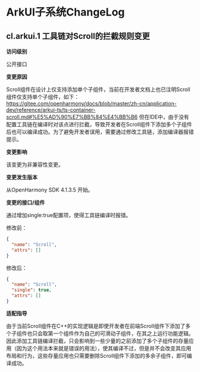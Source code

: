 # ArkUI子系统ChangeLog

##  cl.arkui.1 工具链对Scroll的拦截规则变更

**访问级别**

公开接口

**变更原因**

Scroll组件在设计上仅支持添加单个子组件，当前在开发者文档上也已注明Scroll组件仅支持单个子组件，如下：
https://gitee.com/openharmony/docs/blob/master/zh-cn/application-dev/reference/arkui-ts/ts-container-scroll.md#%E5%AD%90%E7%BB%84%E4%BB%B6
但在IDE中，由于没有配置工具链在编译时对该点进行拦截，导致开发者在Scroll组件下添加多个子组件后也可以编译成功。为了避免开发者误用，需要通过修改工具链，添加编译器报错提示。

**变更影响**

该变更为非兼容性变更。

**变更发生版本**

从OpenHarmony SDK 4.1.3.5 开始。

**变更的接口/组件**

通过增加single:true配置项，使得工具链编译时报错。

修改前：
```json
{
  "name": "Scroll",
  "attrs": []
}
```
修改后：
```json
{
  "name": "Scroll",
  "single": true,
  "attrs": []
}
```
**适配指导**

由于当前Scroll组件在C++的实现逻辑是即使开发者在前端Scroll组件下添加了多个子组件也只会取第一个组件作为自己的可滑动子组件，在其之上运行功能逻辑。因此添加工具链编译拦截，只会影响到一些少量的之前添加了多个子组件的存量应用（因为这个用法本来就是错误的用法），使其编译不过，但是并不会改变其应用布局和行为，这些存量应用也只需要删除Scroll组件下添加的多余子组件，即可编译成功。